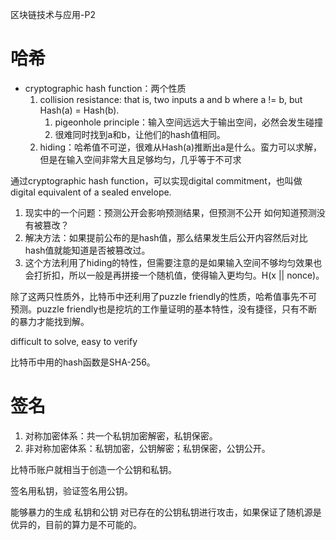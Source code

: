 区块链技术与应用-P2

# 哈希

- cryptographic hash function：两个性质
  1. collision resistance: that is, two inputs a and b where a != b, but Hash(a) = Hash(b).
     1. pigeonhole principle：输入空间远远大于输出空间，必然会发生碰撞
     2. 很难同时找到a和b，让他们的hash值相同。
  2. hiding：哈希值不可逆，很难从Hash(a)推断出a是什么。蛮力可以求解，但是在输入空间非常大且足够均匀，几乎等于不可求


通过cryptographic hash function，可以实现digital commitment，也叫做digital equivalent of a sealed envelope.

1. 现实中的一个问题：预测公开会影响预测结果，但预测不公开 如何知道预测没有被篡改？
2. 解决方法：如果提前公布的是hash值，那么结果发生后公开内容然后对比hash值就能知道是否被篡改过。
3. 这个方法利用了hiding的特性，但需要注意的是如果输入空间不够均匀效果也会打折扣，所以一般是再拼接一个随机值，使得输入更均匀。H(x || nonce)。



除了这两只性质外，比特币中还利用了puzzle friendly的性质，哈希值事先不可预测。puzzle friendly也是挖坑的工作量证明的基本特性，没有捷径，只有不断的暴力才能找到解。

difficult to solve, easy to verify


比特币中用的hash函数是SHA-256。

# 签名

1. 对称加密体系：共一个私钥加密解密，私钥保密。
2. 非对称加密体系：私钥加密，公钥解密；私钥保密，公钥公开。



比特币账户就相当于创造一个公钥和私钥。


签名用私钥，验证签名用公钥。

能够暴力的生成 私钥和公钥 对已存在的公钥私钥进行攻击，如果保证了随机源是优异的，目前的算力是不可能的。
